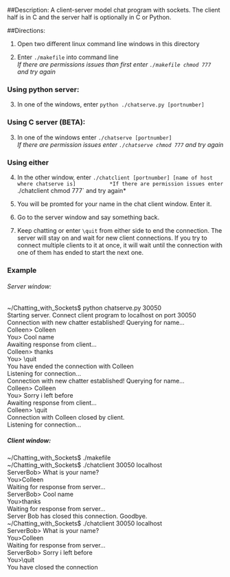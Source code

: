 ##Description:
 A client-server model chat program with sockets. The client half is in C and the server half is optionally in C or Python. 

##Directions:

1. Open two different linux command line windows in this directory

2. Enter `./makefile` into command line      
  *If there are permissions issues than first enter `./makefile chmod 777` and try again*

### Using python server: 

3. In one of the windows, enter `python ./chatserve.py [portnumber]`

### Using C server (BETA):

3. In one of the windows enter `./chatserve [portnumber]`          
  *If there are permission issues enter `./chatserve chmod 777` and try again*

### Using either
4. In the other window, enter `./chatclient [portnumber] [name of host where chatserve is]          
   *If there are permission issues enter `./chatclient chmod 777` and try again*

5. You will be promted for your name in the chat client window. Enter it.

6. Go to the server window and say something back.

7. Keep chatting or enter `\quit` from either side to end the connection. The server will stay on and wait for new client connections. If you try to connect multiple clients to it at once, it will wait until the connection with one of them has ended to start the next one.


### Example       

###### Server window:           

~/Chatting_with_Sockets$ python chatserve.py 30050                
Starting server. Connect client program to localhost on port 30050       
Connection with new chatter established! Querying for name...        
Colleen> Colleen         
 You> Cool name          
Awaiting response from client...        
Colleen> thanks       
 You> \quit      
You have ended the connection with Colleen      
Listening for connection...      
Connection with new chatter established! Querying for name...       
Colleen> Colleen        
 You> Sorry i left before        
Awaiting response from client...      
Colleen> \quit     
Connection with Colleen closed by client.     
Listening for connection...     

##### Client window:          
~/Chatting_with_Sockets$ ./makefile                  
~/Chatting_with_Sockets$ ./chatclient 30050 localhost     
ServerBob> What is your name?      
 You>Colleen                 
Waiting for response from server...           
ServerBob> Cool name     
 You>thanks       
Waiting for response from server...      
Server Bob has closed this connection. Goodbye.        
~/Chatting_with_Sockets$ ./chatclient 30050 localhost      
ServerBob> What is your name?       
 You>Colleen       
Waiting for response from server...       
ServerBob> Sorry i left before      
 You>\quit     
You have closed the connection        

